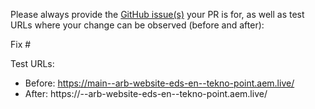 Please always provide the [GitHub issue(s)](../issues) your PR is for, as well as test URLs where your change can be observed (before and after):

Fix #<gh-issue-id>

Test URLs:
- Before: https://main--arb-website-eds-en--tekno-point.aem.live/
- After: https://<branch>--arb-website-eds-en--tekno-point.aem.live/
